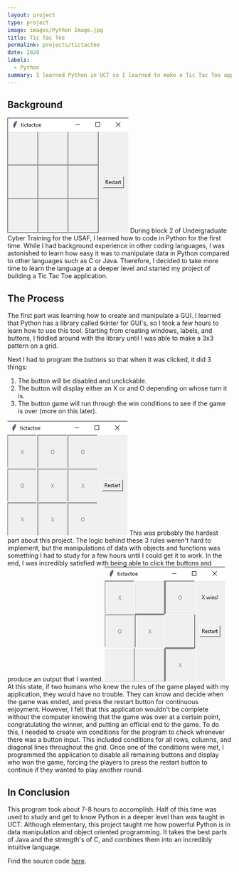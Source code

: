 ```yaml
---
layout: project
type: project
image: images/Python Image.jpg
title: Tic Tac Toe
permalink: projects/tictactoe
date: 2020
labels:
  - Python
summary: I learned Python in UCT so I learned to make a Tic Tac Toe application
---
```


## Background
<img class="ui medium left image" src="../images/tictactoe1.png">
During block 2 of Undergraduate Cyber Training for the USAF, I learned how to code in Python for the first time. While I had background experience in other coding languages, I was astonished to learn how easy it was to manipulate data in Python compared to other languages such as C or Java. Therefore, I decided to take more time to learn the language at a deeper level and started my project of building a Tic Tac Toe application.

## The Process

The first part was learning how to create and manipulate a GUI. I learned that Python has a library called tkinter for GUI's, so I took a few hours to learn how to use this tool. Starting from creating windows, labels, and buttons, I fiddled around with the library until I was able to make a 3x3 pattern on a grid.

Next I had to program the buttons so that when it was clicked, it did 3 things:
1. The button will be disabled and unclickable.
2. The button will display either an X or and O depending on whose turn it is.
3. The button game will run through the win conditions to see if the game is over (more on this later).

<img class="ui medium right image" src="../images/tictactoe2.png">
This was probably the hardest part about this project. The logic behind these 3 rules weren't hard to implement, but the manipulations of data with objects and functions was something I had to study for a few hours until I could get it to work. In the end, I was incredibly satisfied with being able to click the buttons and produce an output that I wanted.

<img class="ui medium left image" src="../images/tictactoe3.png">
At this state, if two humans who knew the rules of the game played with my application, they would have no trouble. They can know and decide when the game was ended, and press the restart button for continuous enjoyment. However, I felt that this application wouldn't be complete without the computer knowing that the game was over at a certain point, congratulating the winner, and putting an official end to the game. To do this, I needed to create win conditions for the program to check whenever there was a button input. This included conditions for all rows, columns, and diagonal lines throughout the grid. Once one of the conditions were met, I programmed the application to disable all remaining buttons and display who won the game, forcing the players to press the restart button to continue if they wanted to play another round.

## In Conclusion

This program took about 7-8 hours to accomplish. Half of this time was used to study and get to know Python in a deeper level than was taught in UCT. Although elementary, this project taught me how powerful Python is in data manipulation and object oriented programming. It takes the best parts of Java and the strength's of C, and combines them into an incredibly intuitive language.

Find the source code [here](https://github.com/yjkim97/tictactoe).
